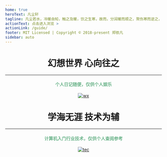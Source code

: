 ```yaml
---
home: true
heroText: 凡尘轩
tagline: 凡尘若水，冷暖自知，触之及暖，饮之生寒，故而，分润暖而顺之，聚伤寒而逆之，不可不察。
actionText: 点击进入浏览 >
actionLink: /guide/
footer: MIT Licensed | Copyright © 2018-present 郑依凡
sidebar: auto
---
```

<center>
<h1>幻想世界  心向往之</h1>
    <hr />
<font color =#6AB389> 
<h4>个人日记随便，仅供个人娱乐</h4>
</font>
<a href="https://jmsht7355zyf.github.io/blog/Note/">
<img :src="$withBase('jpg.jpg')" alt="wx">
</a>

<br>

<h1>学海无涯  技术为辅</h1>
    <hr />
<font color =#6AB389>
<h4>计算机入门行业技术，仅供个人查阅参考</h4>
</font>
<a href="https://jmsht7355zyf.github.io/blog/Technology/">
<img :src="$withBase('tec.jpg')" alt="tec">
</a>

<br>

</center>

